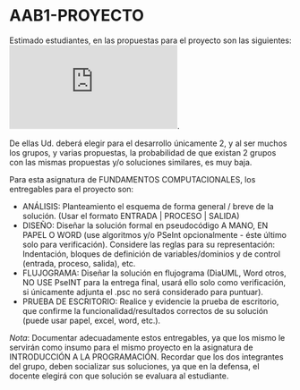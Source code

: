 # AAB1-PROYECTO

Estimado estudiantes, en las propuestas para el proyecto son las siguientes: ![Propuestas de proyectos](https://github.com/FundComp-C-OF24/APEB1-PROYECTO/blob/main/Micelania%20ejercicios%20Proyecto.pdf).

De ellas Ud. deberá elegir para el desarrollo únicamente 2, y al ser muchos los grupos, y varias propuestas, la probabilidad de que existan 2 grupos con las mismas propuestas y/o soluciones similares, es muy baja. 

Para esta asignatura de FUNDAMENTOS COMPUTACIONALES, los entregables para el proyecto son: 

* ANÁLISIS: Planteamiento el esquema de forma general / breve de la solución. (Usar el formato ENTRADA | PROCESO | SALIDA)
* DISEÑO: Diseñar la solución formal en pseudocódigo A MANO, EN PAPEL O WORD (use algoritmos y/o PSeInt opcionalmente - éste último solo para verificación). Considere las reglas para su representación: Indentación, bloques de definición de variables/dominios y de control (entrada, proceso, salida), etc.
* FLUJOGRAMA: Diseñar la solución en flujograma (DiaUML, Word otros, NO USE PseINT para la entrega final, usará ello solo como verificación, si únicamente adjunta el .psc no será considerado para puntuar).
* PRUEBA DE ESCRITORIO: Realice y evidencie la prueba de escritorio, que confirme la funcionalidad/resultados correctos de su solución (puede usar papel, excel, word, etc.).

*Nota*: Documentar adecuadamente estos entregables, ya que los mismo le servirán como insumo para el mismo proyecto en la asignatura de INTRODUCCIÓN A LA PROGRAMACIÓN. Recordar que los dos integrantes del grupo, deben socializar sus soluciones, ya que en la defensa, el docente elegirá con que solución se evaluara al estudiante. 
